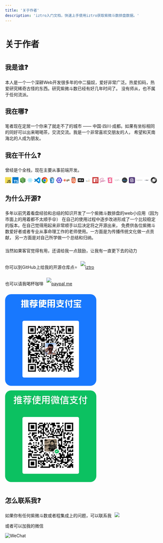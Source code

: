 ```yaml
---
title: '关于作者'
description: 'iztro入门文档，快速上手使用iztro获取紫微斗数排盘数据。'
---
```


<h1 class="brand-name text-clip" style="line-height: 60px;">关于作者</h1>

## 我是谁❓

本人是一个一个深耕Web开发很多年的中二猫奴，爱好非常广泛。热爱扣码，热爱研究稀奇古怪的东西。研究紫微斗数已经有好几年时间了。
没有师从，也不属于任何流派。


## 我在哪❓

笔者现在定居一个你来了就走不了的城市 —— 中国·四川·成都。如果有坐标相同的同好可以出来喝喝茶，交流交流。我是一个非常喜欢交朋友的人，
希望和天南海北的人成为朋友。

## 我在干什么❓

曾经是个全栈，现在主要从事前端开发。

<div class="my-tech-stack">
<a href="https://github.com/topics/javascript" target="_blank"><img height="20" src="https://raw.githubusercontent.com/github/explore/80688e429a7d4ef2fca1e82350fe8e3517d3494d/topics/javascript/javascript.png"></a>
<a href="https://github.com/topics/typescript" target="_blank"><img height="20" src="https://raw.githubusercontent.com/github/explore/80688e429a7d4ef2fca1e82350fe8e3517d3494d/topics/typescript/typescript.png"></a>
<a href="https://github.com/topics/nodejs" target="_blank"><img height="20" src="https://raw.githubusercontent.com/github/explore/80688e429a7d4ef2fca1e82350fe8e3517d3494d/topics/nodejs/nodejs.png"></a>
<a href="https://github.com/topics/react" target="_blank"><img height="20" src="https://raw.githubusercontent.com/github/explore/80688e429a7d4ef2fca1e82350fe8e3517d3494d/topics/react/react.png"></a>
<a href="https://github.com/topics/vscode" target="_blank"><img height="20" src="https://raw.githubusercontent.com/github/explore/bbd48b997e8d0bef63f676eca4da5e1f76487b56/topics/visual-studio-code/visual-studio-code.png"></a>
<a href="https://github.com/topics/chrome" target="_blank"><img height="20" src="https://raw.githubusercontent.com/github/explore/002d791bc68a86506b1bb7a3332bb6ba8e1d1891/topics/chrome/chrome.png"></a>
<a href="https://github.com/topics/css" target="_blank"><img height="20" src="https://raw.githubusercontent.com/github/explore/80688e429a7d4ef2fca1e82350fe8e3517d3494d/topics/css/css.png"></a>
<a href="https://github.com/topics/eslint" target="_blank"><img height="20" src="https://raw.githubusercontent.com/github/explore/80688e429a7d4ef2fca1e82350fe8e3517d3494d/topics/eslint/eslint.png"></a>
<a href="https://github.com/topics/git" target="_blank"><img height="20" src="https://raw.githubusercontent.com/github/explore/80688e429a7d4ef2fca1e82350fe8e3517d3494d/topics/git/git.png"></a>
<a href="https://github.com/topics/html" target="_blank"><img height="20" src="https://raw.githubusercontent.com/github/explore/80688e429a7d4ef2fca1e82350fe8e3517d3494d/topics/html/html.png"></a>
<a href="https://github.com/topics/markdown" target="_blank"><img height="20" src="https://raw.githubusercontent.com/github/explore/80688e429a7d4ef2fca1e82350fe8e3517d3494d/topics/markdown/markdown.png"></a>
<a href="https://github.com/topics/mysql" target="_blank"><img height="20" src="https://raw.githubusercontent.com/github/explore/80688e429a7d4ef2fca1e82350fe8e3517d3494d/topics/mysql/mysql.png"></a>
<a href="https://github.com/topics/npm" target="_blank"><img height="20" src="https://raw.githubusercontent.com/github/explore/80688e429a7d4ef2fca1e82350fe8e3517d3494d/topics/npm/npm.png"></a>
<a href="https://github.com/topics/sass" target="_blank"><img height="20" src="https://raw.githubusercontent.com/github/explore/80688e429a7d4ef2fca1e82350fe8e3517d3494d/topics/sass/sass.png"></a>
<a href="https://github.com/topics/storybook" target="_blank"><img height="20" src="https://raw.githubusercontent.com/github/explore/80688e429a7d4ef2fca1e82350fe8e3517d3494d/topics/storybook/storybook.png"></a>
<a href="https://github.com/topics/nextjs" target="_blank"><img height="20" src="https://raw.githubusercontent.com/github/explore/28b02bbc9ad9f7a503c43775aebeb515dc2da5fc/topics/nextjs/nextjs.png"></a>
<a href="https://github.com/topics/ajax" target="_blank"><img height="20" src="https://raw.githubusercontent.com/github/explore/8be26d91eb231fec0b8856359979ac09f27173fd/topics/ajax/ajax.png"></a>
<a href="https://github.com/topics/bootstrap" target="_blank"><img height="20" src="https://raw.githubusercontent.com/github/explore/8be26d91eb231fec0b8856359979ac09f27173fd/topics/bootstrap/bootstrap.png"></a>
<a href="https://github.com/topics/express" target="_blank"><img height="20" src="https://raw.githubusercontent.com/github/explore/8be26d91eb231fec0b8856359979ac09f27173fd/topics/express/express.png"></a>
<a href="https://github.com/topics/jquery" target="_blank"><img height="20" src="https://raw.githubusercontent.com/github/explore/8be26d91eb231fec0b8856359979ac09f27173fd/topics/jquery/jquery.png"></a>
<a href="https://github.com/topics/json" target="_blank"><img height="20" src="https://raw.githubusercontent.com/github/explore/8be26d91eb231fec0b8856359979ac09f27173fd/topics/json/json.png"></a>
</div>

## 为什么开源❓

多年以前凭着看盘经验和总结的知识开发了一个紫微斗数排盘的web小应用（因为市面上的用着都不太顺手😝）
在自己的使用过程中逐步改进形成了一个比较稳定的版本。在自己觉得用起来非常顺手以后决定将之开源出来，
免费供各位紫微斗数爱好者或者专业从事命理工作的老师使用。一方面是为传播传统文化做一点贡献，
另一方面是对自己所学做一个总结和归纳。

<div style="line-height: 40px">

<p>当然如果客官觉得有用，还请给我一点鼓励，让我有一直更下去的动力</p>
<p  style="display:flex; align-items: center;gap: 10px;">
<span>
你可以到GitHub上给我的开源仓库点⭐️
</span>
<a href="https://github.com/SylarLong/iztro" target="_blank">
<img src="https://img.shields.io/github/stars/sylarlong/iztro.svg?style=social&label=Star" alt="iztro" /></a>
</p>
<p style="display:flex; align-items: center;gap: 10px;">
<span>
也可以请我喝杯咖啡
</span>
<a href="https://PayPal.Me/sylarlong" target="_blank"><img src="https://img.shields.io/badge/Paypal_Me-8A2BE2?logo=paypal&link=https%3A%2F%2Fwww.paypal.com%2Fsylarlong" alt="paypal me" /></a></p>
<p>
<img src="/.vitepress/public/alipay.png" alt="alipay" width="300" style="display: inline-block;border-radius: 20px;" />&nbsp;
<img src="/.vitepress/public/wcpay.png" alt="wechat pay" width="300" style="display: inline-block;border-radius: 20px;" />
</p>
</div>

## 怎么联系我❓

<div style="display:flex; align-items: center;gap: 10px;">
<span>
如果你有任何紫微斗数或者程集成上的问题，可以联系我
</span>
<a href="mailto:sylarlong@gmail.com" target="_blank"><img src="https://img.shields.io/badge/-Gmail-%23333?style=for-the-badge&logo=gmail&logoColor=white"></a>
</div>

或者可以加我的微信

 <img src="https://github.com/SylarLong/SylarLong/assets/6510425/a2af4876-7d26-4900-a0fc-f5a2030f6205" alt="WeChat" width="350" />
